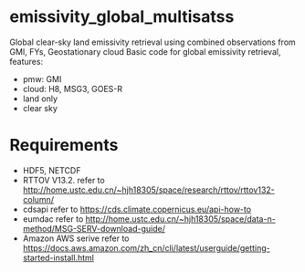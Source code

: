 # emissivity_global_multisatss
Global clear-sky land emissivity retrieval using combined observations from GMI, FYs, Geostationary cloud
Basic code for global emissivity retrieval, features:
- pmw: GMI
- cloud: H8, MSG3, GOES-R
- land only
- clear sky

# Requirements
- HDF5, NETCDF
- RTTOV V13.2. refer to http://home.ustc.edu.cn/~hjh18305/space/research/rttov/rttov132-column/
- cdsapi refer to https://cds.climate.copernicus.eu/api-how-to 
- eumdac refer to http://home.ustc.edu.cn/~hjh18305/space/data-n-method/MSG-SERV-download-guide/
- Amazon AWS serive refer to https://docs.aws.amazon.com/zh_cn/cli/latest/userguide/getting-started-install.html
 
